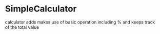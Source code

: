 # SimpleCalculator
calculator adds makes use of basic operation including % and keeps track of the total value 
